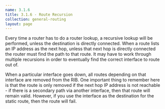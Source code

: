 ```yaml
---
name: 3.1.6
title: 3.1.6 - Route Recursion
collection: general-routing
layout: page
---
```

Every time a router has to do a router lookup, a recursive lookup will be performed, unless the destination is directly connected. When a route lists an IP address as the next hop, unless that next hop is directly connected the router must find the path to that route. It may have to work through multiple recursions in order to eventually find the correct interface to route out of.

When a particular interface goes down, all routes depending on that interface are removed from the RIB. One important thing to remember here is that the route is only removed if the next hop IP address is not reachable - if there is a secondary path via another interface, then that route will remain valid. However, if you use the interface as the destination for the static route, then the route will fail.